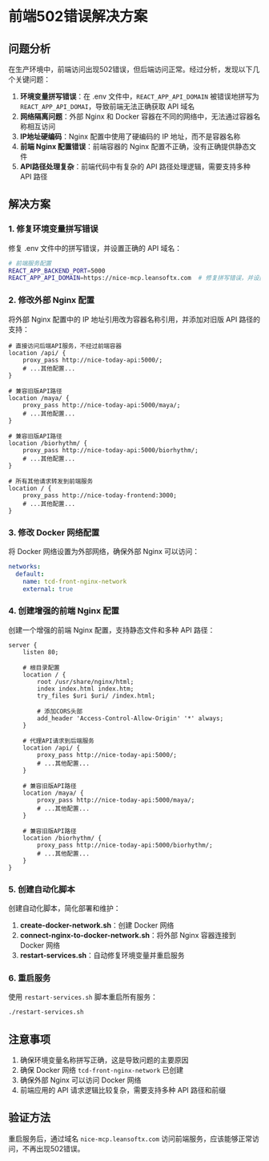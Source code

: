# 前端502错误解决方案

## 问题分析

在生产环境中，前端访问出现502错误，但后端访问正常。经过分析，发现以下几个关键问题：

1. **环境变量拼写错误**：在 .env 文件中，`REACT_APP_API_DOMAIN` 被错误地拼写为 `REACT_APP_API_DOMAI`，导致前端无法正确获取 API 域名
2. **网络隔离问题**：外部 Nginx 和 Docker 容器在不同的网络中，无法通过容器名称相互访问
3. **IP地址硬编码**：Nginx 配置中使用了硬编码的 IP 地址，而不是容器名称
4. **前端 Nginx 配置错误**：前端容器的 Nginx 配置不正确，没有正确提供静态文件
5. **API路径处理复杂**：前端代码中有复杂的 API 路径处理逻辑，需要支持多种 API 路径

## 解决方案

### 1. 修复环境变量拼写错误

修复 .env 文件中的拼写错误，并设置正确的 API 域名：

```bash
# 前端服务配置
REACT_APP_BACKEND_PORT=5000
REACT_APP_API_DOMAIN=https://nice-mcp.leansoftx.com  # 修复拼写错误，并设置正确的域名
```

### 2. 修改外部 Nginx 配置

将外部 Nginx 配置中的 IP 地址引用改为容器名称引用，并添加对旧版 API 路径的支持：

```nginx
# 直接访问后端API服务，不经过前端容器
location /api/ {
    proxy_pass http://nice-today-api:5000/;
    # ...其他配置...
}

# 兼容旧版API路径
location /maya/ {
    proxy_pass http://nice-today-api:5000/maya/;
    # ...其他配置...
}

# 兼容旧版API路径
location /biorhythm/ {
    proxy_pass http://nice-today-api:5000/biorhythm/;
    # ...其他配置...
}

# 所有其他请求转发到前端服务
location / {
    proxy_pass http://nice-today-frontend:3000;
    # ...其他配置...
}
```

### 3. 修改 Docker 网络配置

将 Docker 网络设置为外部网络，确保外部 Nginx 可以访问：

```yaml
networks:
  default:
    name: tcd-front-nginx-network
    external: true
```

### 4. 创建增强的前端 Nginx 配置

创建一个增强的前端 Nginx 配置，支持静态文件和多种 API 路径：

```nginx
server {
    listen 80;
    
    # 根目录配置
    location / {
        root /usr/share/nginx/html;
        index index.html index.htm;
        try_files $uri $uri/ /index.html;
        
        # 添加CORS头部
        add_header 'Access-Control-Allow-Origin' '*' always;
    }

    # 代理API请求到后端服务
    location /api/ {
        proxy_pass http://nice-today-api:5000/;
        # ...其他配置...
    }
    
    # 兼容旧版API路径
    location /maya/ {
        proxy_pass http://nice-today-api:5000/maya/;
        # ...其他配置...
    }
    
    # 兼容旧版API路径
    location /biorhythm/ {
        proxy_pass http://nice-today-api:5000/biorhythm/;
        # ...其他配置...
    }
}
```

### 5. 创建自动化脚本

创建自动化脚本，简化部署和维护：

1. **create-docker-network.sh**：创建 Docker 网络
2. **connect-nginx-to-docker-network.sh**：将外部 Nginx 容器连接到 Docker 网络
3. **restart-services.sh**：自动修复环境变量并重启服务

### 6. 重启服务

使用 `restart-services.sh` 脚本重启所有服务：

```bash
./restart-services.sh
```

## 注意事项

1. 确保环境变量名称拼写正确，这是导致问题的主要原因
2. 确保 Docker 网络 `tcd-front-nginx-network` 已创建
3. 确保外部 Nginx 可以访问 Docker 网络
4. 前端应用的 API 请求逻辑比较复杂，需要支持多种 API 路径和前缀

## 验证方法

重启服务后，通过域名 `nice-mcp.leansoftx.com` 访问前端服务，应该能够正常访问，不再出现502错误。
